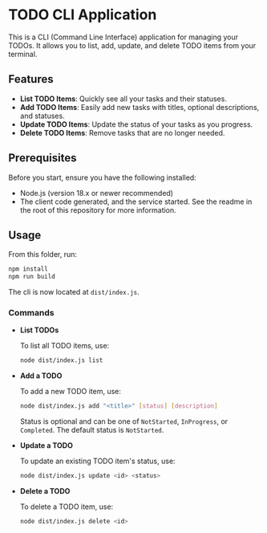 # TODO CLI Application

This is a CLI (Command Line Interface) application for managing your TODOs. It allows you to list, add, update, and delete TODO items from your terminal.

## Features

- **List TODO Items**: Quickly see all your tasks and their statuses.
- **Add TODO Items**: Easily add new tasks with titles, optional descriptions, and statuses.
- **Update TODO Items**: Update the status of your tasks as you progress.
- **Delete TODO Items**: Remove tasks that are no longer needed.

## Prerequisites

Before you start, ensure you have the following installed:

- Node.js (version 18.x or newer recommended)
- The client code generated, and the service started. See the readme in the root of this repository for more information.

## Usage

From this folder, run:

```bash
npm install
npm run build
```

The cli is now located at `dist/index.js`.

### Commands

- **List TODOs**

  To list all TODO items, use:

  ```bash
  node dist/index.js list
  ```

- **Add a TODO**

  To add a new TODO item, use:

  ```bash
  node dist/index.js add "<title>" [status] [description]
  ```

  Status is optional and can be one of `NotStarted`, `InProgress`, or `Completed`. The default status is `NotStarted`.

- **Update a TODO**

  To update an existing TODO item's status, use:

  ```bash
  node dist/index.js update <id> <status>
  ```

- **Delete a TODO**

  To delete a TODO item, use:

  ```bash
  node dist/index.js delete <id>
  ```

